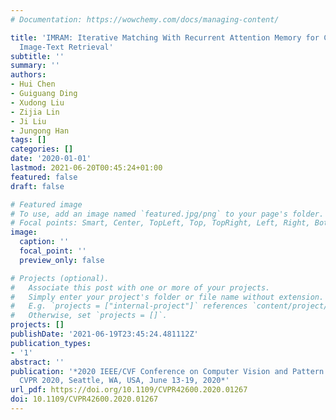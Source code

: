 ```yaml
---
# Documentation: https://wowchemy.com/docs/managing-content/

title: 'IMRAM: Iterative Matching With Recurrent Attention Memory for Cross-Modal
  Image-Text Retrieval'
subtitle: ''
summary: ''
authors:
- Hui Chen
- Guiguang Ding
- Xudong Liu
- Zijia Lin
- Ji Liu
- Jungong Han
tags: []
categories: []
date: '2020-01-01'
lastmod: 2021-06-20T00:45:24+01:00
featured: false
draft: false

# Featured image
# To use, add an image named `featured.jpg/png` to your page's folder.
# Focal points: Smart, Center, TopLeft, Top, TopRight, Left, Right, BottomLeft, Bottom, BottomRight.
image:
  caption: ''
  focal_point: ''
  preview_only: false

# Projects (optional).
#   Associate this post with one or more of your projects.
#   Simply enter your project's folder or file name without extension.
#   E.g. `projects = ["internal-project"]` references `content/project/deep-learning/index.md`.
#   Otherwise, set `projects = []`.
projects: []
publishDate: '2021-06-19T23:45:24.481112Z'
publication_types:
- '1'
abstract: ''
publication: '*2020 IEEE/CVF Conference on Computer Vision and Pattern Recognition,
  CVPR 2020, Seattle, WA, USA, June 13-19, 2020*'
url_pdf: https://doi.org/10.1109/CVPR42600.2020.01267
doi: 10.1109/CVPR42600.2020.01267
---
```


